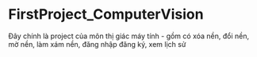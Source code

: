 # FirstProject_ComputerVision
Đây chính là project của môn thị giác máy tính - gồm có xóa nền, đổi nền, mờ nền, làm xám nền, đăng nhập đăng ký, xem lịch sử
